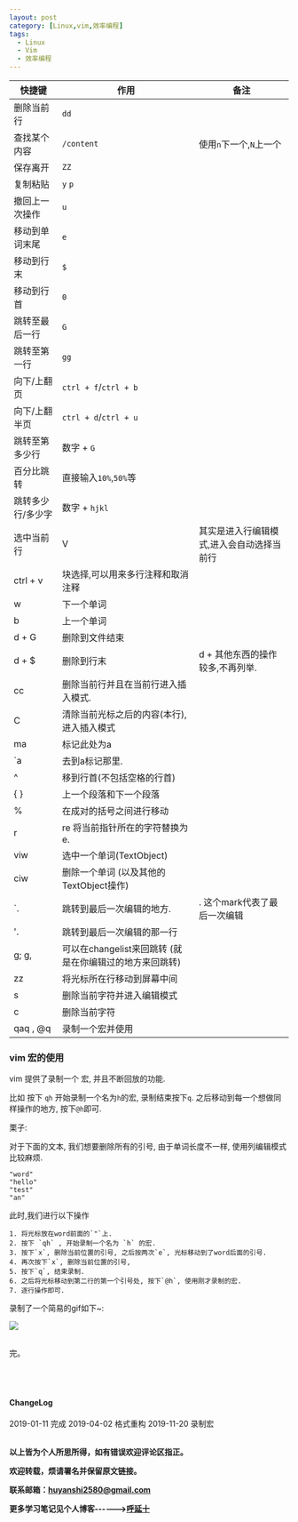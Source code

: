 ```yaml
---
layout: post
category: [Linux,vim,效率编程]
tags:
  - Linux
  - Vim
  - 效率编程
---
```



|快捷键 | 作用 | 备注
--- | --- | ---
删除当前行 | `dd`
查找某个内容 | `/content` | 使用`n`下一个,`N`上一个
保存离开 | `ZZ`
复制粘贴 |`y` `p`
撤回上一次操作 | `u`
移动到单词末尾 | `e`
移动到行末 | `$`
移动到行首 | `0`
跳转至最后一行 | `G`
跳转至第一行 | `gg`
向下/上翻页 | `ctrl + f`/`ctrl + b`
向下/上翻半页 | `ctrl + d`/`ctrl + u`
跳转至第多少行 | 数字 + `G`
百分比跳转  | 直接输入`10%`,`50%`等
跳转多少行/多少字 | 数字 + `hjkl`
选中当前行 | V | 其实是进入行编辑模式,进入会自动选择当前行
ctrl + v | 块选择,可以用来多行注释和取消注释
w | 下一个单词
b | 上一个单词
d + G | 删除到文件结束
d + $ | 删除到行末  | d + 其他东西的操作较多,不再列举.
cc | 删除当前行并且在当前行进入插入模式.
C | 清除当前光标之后的内容(本行),进入插入模式
ma | 标记此处为a
`a | 去到a标记那里.
^ | 移到行首(不包括空格的行首)
{ } | 上一个段落和下一个段落
% | 在成对的括号之间进行移动
r | re 将当前指针所在的字符替换为e.
viw | 选中一个单词(TextObject)
ciw | 删除一个单词 (以及其他的TextObject操作)
`. | 跳转到最后一次编辑的地方. | . 这个mark代表了最后一次编辑
'. | 跳转到最后一次编辑的那一行
g; g, | 可以在changelist来回跳转 (就是在你编辑过的地方来回跳转)
zz | 将光标所在行移动到屏幕中间
s | 删除当前字符并进入编辑模式
c | 删除当前字符
qaq , @q | 录制一个宏并使用



### vim 宏的使用

vim 提供了录制一个 宏, 并且不断回放的功能.

比如 按下 `qh` 开始录制一个名为`h`的宏, 录制结束按下`q`. 之后移动到每一个想做同样操作的地方, 按下`@h`即可.

栗子:

对于下面的文本, 我们想要删除所有的引号, 由于单词长度不一样, 使用列编辑模式比较麻烦.

```
"word"
"hello"
"test"
"an"
```

此时,我们进行以下操作

```
1. 将光标放在word前面的`"`上.
2. 按下 `qh` , 开始录制一个名为 `h` 的宏.
3. 按下`x`, 删除当前位置的引号, 之后按两次`e`, 光标移动到了word后面的引号.
4. 再次按下`x`, 删除当前位置的引号,
5. 按下`q`, 结束录制.
6. 之后将光标移动到第二行的第一个引号处, 按下`@h`, 使用刚才录制的宏.
7. 逐行操作即可.
```

录制了一个简易的gif如下~:

![](http://img.couplecoders.tech/%E5%BD%95%E5%88%B6%E5%AE%8F.gif)

<br>
完。

<br>
<br>
<br>
<br>
<h4>ChangeLog</h4>
2019-01-11 完成
2019-04-02 格式重构
2019-11-20 录制宏
<br>
<br>

**以上皆为个人所思所得，如有错误欢迎评论区指正。**

**欢迎转载，烦请署名并保留原文链接。**

**联系邮箱：huyanshi2580@gmail.com**

**更多学习笔记见个人博客------><a href="{{ site.baseurl }}/">呼延十</a>**
